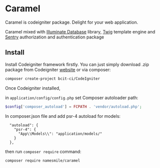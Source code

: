 # Caramel

Caramel is codeigniter package. Delight for your web application.

Caramel mixed with [Illuminate Database](https://github.com/illuminate/database) 
library, [Twig](http://twig.sensiolabs.org/) template engine and 
[Sentry](https://cartalyst.com/manual/sentry) authorization and authentication package

## Install

Install Codeigniter framework firstly. You can just simply download .zip package from 
Codeigniter [website](http://www.codeigniter.com/) or via composer:

```bash
composer create-project bcit-ci/CodeIgniter
```

Once Codeigniter installed,

in ```application/config/config.php``` set Composer autoloader path:

```php
$config['composer_autoload'] = FCPATH . 'vendor/autoload.php';
```

In composer.json file and add psr-4 autoload for models:
 
 ```
   "autoload": {
     "psr-4": {
       "App\\Models\\": "application/models/"
     }
   },
 ```

then run ```composer require``` command:

```bash
composer require namesmile/caramel
```